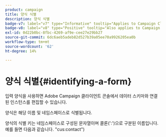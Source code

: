 ```yaml
---
product: campaign
title: 양식 식별
description: 양식 식별
badge-v7: label="v7" type="Informative" tooltip="Applies to Campaign Classic v7"
badge-v8: label="v8" type="Positive" tooltip="Also applies to Campaign v8"
exl-id: 0d22b0bc-8fbc-4269-af9e-cee27e29bb27
source-git-commit: 6dc6aeb5adeb82d527b39a05ee70a9926205ea0b
workflow-type: tm+mt
source-wordcount: '62'
ht-degree: 14%

---
```


# 양식 식별{#identifying-a-form}



입력 양식을 사용하면 Adobe Campaign 클라이언트 콘솔에서 데이터 스키마와 연결된 인스턴스를 편집할 수 있습니다.

양식은 해당 이름 및 네임스페이스로 식별됩니다.

양식의 식별 키는 네임스페이스로 구성된 문자열이며 콜론(&#39;:&#39;)으로 구분된 이름입니다. 예를 들면 다음과 같습니다. &quot;cus:contact&quot;)
